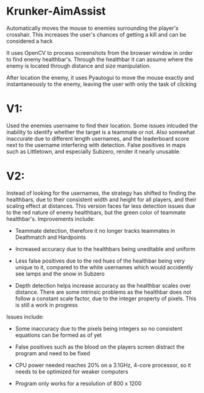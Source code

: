 # Krunker-AimAssist
Automatically moves the mouse to enemies surrounding the player's crosshair. This increases the user's chances of getting a kill and can be considered a hack

It uses OpenCV to process screenshots from the browser window in order to find enemy healthbar's. Through the healthbar it can assume where the enemy is located through distance and size manipulation.

After location the enemy, it uses Pyautogui to move the mouse exactly and instantaneously to the enemy, leaving the user with only the task of clicking

# V1:

Used the enemies username to find their location. Some issues inlcuded the inability to identify whether the target is a teammate or not. Also somewhat inaccurate due to different length usernames, and the leaderboard score next to the username interfering with detection. False positives in maps such as Littletown, and especially Subzero, render it nearly unusable.

# V2:

Instead of looking for the usernames, the strategy has shifted to finding the healthbars, due to their consistent width and height for all players, and their scaling effect at distances. This version faces far less detection issues due to the red nature of enemy healthbars, but the green color of teammate healthbar's. Improvements include:

  - Teammate detection, therefore it no longer tracks teammates in Deathmatch and Hardpoints
  
  - Increased accuracy due to the healthbars being uneditable and uniform
  
  - Less false positives due to the red hues of the healthbar being very unique to it, compared to the white usernames which would       accidently see lamps and the snow in Subzero
  
  - Depth detection helps increase accuracy as the healthbar scales over distance. There are some intrinsic problems as the healthbar does not follow a constant scale factor, due to the integer property of pixels. This is still a work in progress
  
Issues include:

  - Some inaccuracy due to the pixels being integers so no consistent equations can be formed as of yet
  
  - False positives such as the blood on the players screen distract the program and need to be fixed
  
   - CPU power needed reaches 20% on a 3.1GHz, 4-core processor, so it needs to be optimized for weaker computers
   
   - Program only works for a resolution of 800 x 1200
